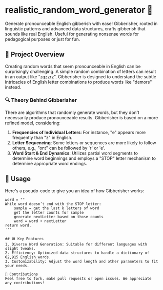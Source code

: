 # realistic_random_word_generator 📖

Generate pronounceable English gibberish with ease! Gibberisher, rooted in linguistic patterns and advanced data structures, crafts gibberish that sounds like real English. Useful for generating nonsense words for pedagogical purposes or just for fun.

## 🎯 Project Overview

Creating random words that seem pronounceable in English can be surprisingly challenging. A simple random combination of letters can result in an output like "zqzzrz". Gibberisher is designed to understand the subtle intricacies of English letter combinations to produce words like "demors" instead.

### 🔍 Theory Behind Gibberisher

There are algorithms that randomly generate words, but they don't necessarily produce pronounceable results. Gibberisher is based on a more refined model, considering:

1. **Frequencies of Individual Letters**: For instance, "e" appears more frequently than "z" in English.
2. **Letter Sequencing**: Some letters or sequences are more likely to follow others, e.g., "ont" can be followed by 'r' or 'e'.
3. **Word Start & End Dynamics**: Utilizes partial word segments to determine word beginnings and employs a "STOP" letter mechanism to determine appropriate word endings.

## 🚀 Usage

Here's a pseudo-code to give you an idea of how Gibberisher works:

```plaintext
word = ""
While word doesn’t end with the STOP letter:
    sample = get the last k letters of word
    get the letter counts for sample
    generate nextLetter based on those counts
    word = word + nextLetter
return word.
'''

## 🛠 Key Features
1. Diverse Word Generation: Suitable for different languages with slight tweaks.
2. Efficiency: Optimized data structures to handle a dictionary of 62,915 English words.
3. Customizability: Adjust the word length and other parameters to fit your needs.

🙌 Contributions
Feel free to fork, make pull requests or open issues. We appreciate any contributions!
